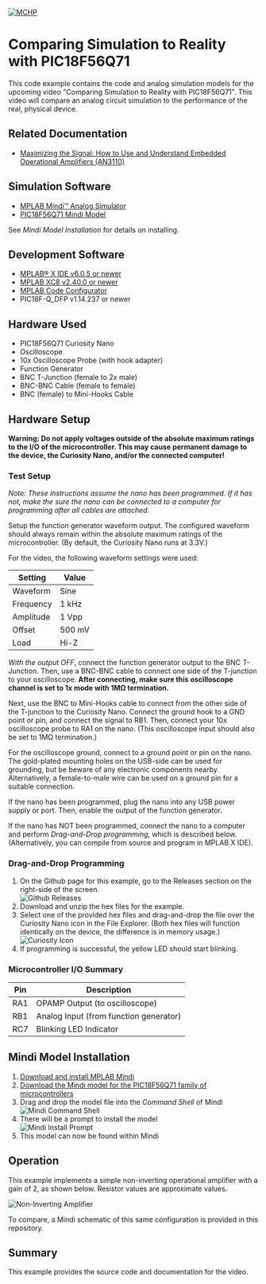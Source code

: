 <!-- Please do not change this logo with link -->

[![MCHP](images/microchip.png)](https://www.microchip.com)

# Comparing Simulation to Reality with PIC18F56Q71

This code example contains the code and analog simulation models for the upcoming video "Comparing Simulation to Reality with PIC18F56Q71". This video will compare an analog circuit simulation to the performance of the real, physical device. 

## Related Documentation

- [Maximizing the Signal: How to Use and Understand Embedded Operational Amplifiers (AN3110)](https://www.microchip.com/en-us/application-notes/an3110?utm_source=GitHub&utm_medium=TextLink&utm_campaign=MCU8_MMTCha_pic18q71&utm_content=pic18f56q71-mindi-compare-mplab-mcc)

## Simulation Software

- [MPLAB Mindi&trade; Analog Simulator](https://www.microchip.com/en-us/tools-resources/develop/analog-development-tool-ecosystem/mplab-mindi-analog-simulator?utm_source=GitHub&utm_medium=TextLink&utm_campaign=MCU8_MMTCha_pic18q71&utm_content=pic18f56q71-mindi-compare-mplab-mcc)
- [PIC18F56Q71 Mindi Model](https://www.microchip.com/en-us/software-library/analog-simulation-pic18f56q71?utm_source=GitHub&utm_medium=TextLink&utm_campaign=MCU8_MMTCha_pic18q71&utm_content=pic18f56q71-mindi-compare-mplab-mcc)

See *Mindi Model Installation* for details on installing.

## Development Software

- [MPLAB® X IDE v6.0.5 or newer](https://www.microchip.com/en-us/tools-resources/develop/mplab-x-ide?utm_source=GitHub&utm_medium=TextLink&utm_campaign=MCU8_MMTCha_pic18q71&utm_content=pic18f56q71-mindi-compare-mplab-mcc)
- [MPLAB XC8 v2.40.0 or newer](https://www.microchip.com/en-us/tools-resources/develop/mplab-xc-compilers?utm_source=GitHub&utm_medium=TextLink&utm_campaign=MCU8_MMTCha_pic18q71&utm_content=pic18f56q71-mindi-compare-mplab-mcc)
- [MPLAB Code Configurator](https://www.microchip.com/en-us/tools-resources/configure/mplab-code-configurator?utm_source=GitHub&utm_medium=TextLink&utm_campaign=MCU8_MMTCha_pic18q71&utm_content=pic18f56q71-mindi-compare-mplab-mcc)
- PIC18F-Q_DFP v1.14.237 or newer

## Hardware Used

- PIC18F56Q71 Curiosity Nano
- Oscilloscope
- 10x Oscilloscope Probe (with hook adapter)
- Function Generator
- BNC T-Junction (female to 2x male)
- BNC-BNC Cable (female to female)
- BNC (female) to Mini-Hooks Cable

## Hardware Setup

**Warning: Do not apply voltages outside of the absolute maximum ratings to the I/O of the microcontroller. This may cause permanent damage to the device, the Curiosity Nano, and/or the connected computer!**

### Test Setup

*Note: These instructions assume the nano has been programmed. If it has not, make the sure the nano can be connected to a computer for programming after all cables are attached.*

Setup the function generator waveform output. The configured waveform should always remain within the absolute maximum ratings of the microcontroller. (By default, the Curiosity Nano runs at 3.3V.)

For the video, the following waveform settings were used:

| Setting | Value 
| ------- | ----- 
| Waveform | Sine 
| Frequency | 1 kHz 
| Amplitude | 1 Vpp 
| Offset | 500 mV
| Load | Hi-Z

*With the output OFF*, connect the function generator output to the BNC T-Junction. Then, use a BNC-BNC cable to connect one side of the T-junction to your oscilloscope. **After connecting, make sure this oscilloscope channel is set to 1x mode with 1M&Omega; termination.**

Next, use the BNC to Mini-Hooks cable to connect from the other side of the T-junction to the Curiosity Nano. Connect the ground hook to a GND point or pin, and connect the signal to RB1. Then, connect your 10x oscilloscope probe to RA1 on the nano. (This oscilloscope input should also be set to 1M&Omega; termination.)

For the oscilloscope ground, connect to a ground point or pin on the nano. The gold-plated mounting holes on the USB-side can be used for grounding, but be beware of any electronic components nearby. Alternatively, a female-to-male wire can be used on a ground pin for a suitable connection.

If the nano has been programmed, plug the nano into any USB power supply or port. Then, enable the output of the function generator.

If the nano has NOT been programmed, connect the nano to a computer and perform *Drag-and-Drop programming*, which is described below. (Alternatively, you can compile from source and program in MPLAB X IDE).

### Drag-and-Drop Programming  

1. On the Github page for this example, go to the Releases section on the right-side of the screen.  
![Github Releases](./images/releases.PNG)  
2. Download and unzip the hex files for the example.
3. Select one of the provided hex files and drag-and-drop the file over the Curiosity Nano icon in the File Explorer. (Both hex files will function identically on the device, the difference is in memory usage.)  
![Curiosity Icon](./images/curiosityLocation.PNG)
4. If programming is successful, the yellow LED should start blinking.

### Microcontroller I/O Summary

| Pin | Description 
| --- | -----------
| RA1 | OPAMP Output (to oscilloscope)
| RB1 | Analog Input (from function generator)
| RC7 | Blinking LED Indicator

## Mindi Model Installation
1. [Download and install MPLAB Mindi](https://www.microchip.com/en-us/tools-resources/develop/analog-development-tool-ecosystem/mplab-mindi-analog-simulator?utm_source=GitHub&utm_medium=TextLink&utm_campaign=MCU8_MMTCha_pic18q71&utm_content=pic18f56q71-mindi-compare-mplab-mcc)
2. [Download the Mindi model for the PIC18F56Q71 family of microcontrollers](https://www.microchip.com/en-us/software-library/analog-simulation-pic18f56q71?utm_source=GitHub&utm_medium=TextLink&utm_campaign=MCU8_MMTCha_pic18q71&utm_content=pic18f56q71-mindi-compare-mplab-mcc)
3. Drag and drop the model file into the *Command Shell* of Mindi  
![Mindi Command Shell](./images/commandShell.PNG)
4. There will be a prompt to install the model  
![Mindi Install Prompt](./images/installPrompt.PNG)  
5. This model can now be found within Mindi

## Operation

This example implements a simple non-inverting operational amplifier with a gain of 2, as shown below. Resistor values are approximate values.

![Non-Inverting Amplifier](./images/amplifier.png)

To compare, a Mindi schematic of this same configuration is provided in this repository. 

## Summary
This example provides the source code and documentation for the video.